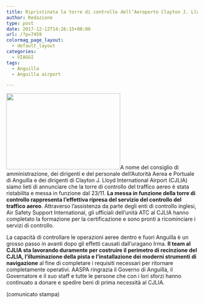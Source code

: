 ```yaml
---
title: Ripristinata la torre di controllo dell’Aeroporto Clayton J. Lloyd di Anguilla
author: Redazione
type: post
date: 2017-12-12T14:26:15+00:00
url: /?p=7459
colormag_page_layout:
  - default_layout
categories:
  - VIAGGI
tags:
  - Anguilla
  - Anguilla airport

---
```

<img decoding="async" loading="lazy" class="size-medium wp-image-7460 alignleft" src="https://progressonline.it/wp-content/uploads/2017/12/airport-expansion-planned-for-post-hurricane-anguilla-300x200.jpg" alt="" width="300" height="200" />A nome del consiglio di amministrazione, dei dirigenti e del personale dell’Autorità Aerea e Portuale di Anguilla e dei dirigenti di Clayton J. Lloyd International Airport (CJLIA) siamo lieti di annunciare che la torre di controllo del traffico aereo è stata ristabilita e messa in funzione dal 23/11. **La messa in funzione della torre di controllo rappresenta l’effettiva ripresa del servizio del controllo del traffico aereo**. Attraverso l’assistenza da parte degli enti di controllo inglesi, Air Safety Support International, gli ufficiali dell’unità ATC al CJLIA hanno completato la formazione per la certificazione e sono pronti a ricominciare i servizi di controllo.

La capacità di controllare le operazioni aeree dentro e fuori Anguilla è un grosso passo in avanti dopo gli effetti causati dall’uragano Irma. **Il team al CJLIA sta lavorando duramente per costruire il perimetro di recinzione del CJLIA, l’illuminazione della pista e l’installazione dei moderni strumenti di navigazione** al fine di completare i requisiti necessari per ritornare completamente operativi. AASPA ringrazia il Governo di Anguilla, il Governatore e il suo staff e tutte le persone che con i lori sforzi hanno continuato a donare e spedire beni di prima necessità al CJLIA.

(comunicato stampa)